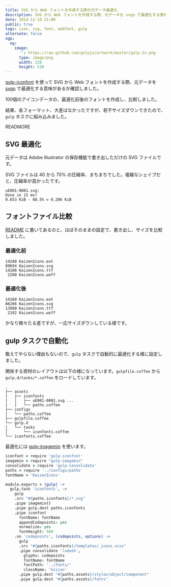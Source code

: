 ```yaml
---
title: SVG から Web フォントを作成する際の元データ最適化
description: SVG から Web フォントを作成する際、元データを svgo で最適化する意味があるか確認しました。
date: 2014-12-10 21:00
public: true
tags: icon, svg, font, webfont, gulp
alternate: false
ogp:
  og:
    image:
      '': https://raw.github.com/gulpjs/artwork/master/gulp-2x.png
      type: image/png
      width: 228
      height: 510
---
```


[gulp-iconfont] を使って SVG から Web フォントを作成する際、元データを [svgo] で最適化する意味があるか確認しました。

100個のアイコンデータの、最適化前後のフォントを作成し、比較しました。

結果、各フォーマット、大差はなかったですが、若干サイズダウンできたので、`gulp` タスクに組み込みました。

READMORE

## SVG 最適化

元データは Adobe Illustrator の保存機能で書き出しただけの SVG ファイルです。

SVG ファイルは 40 から 70% の圧縮率、まちまちでした。複雑なシェイプだと、圧縮率が高かったです。

```
uE001-0001.svg:
Done in 15 ms!
0.653 KiB - 68.5% = 0.206 KiB
```


## フォントファイル比較

[README] に書いてあるのと、ほぼそのままの設定で、書き出し、サイズを比較しました。

### 最適化前

```
14288 KaizenIcons.eot
89694 KaizenIcons.svg
14108 KaizenIcons.ttf
 2200 KaizenIcons.woff
```

### 最適化後

```
14160 KaizenIcons.eot
86206 KaizenIcons.svg
13980 KaizenIcons.ttf
 2192 KaizenIcons.woff
```

かなり微々たる差ですが、一応サイズダウンしている様です。

## gulp タスクで自動化

敢えてやらない理由もないので、`gulp` タスクで自動的に最適化する様に設定しました。

関係する資材のレイアウトは以下の様になっています。`gulpfile.coffee` から `gulp.d/tasks/*.coffee` をロードしています。

```
.
├── assets
|   ├── iconfonts
|   │   ├── uE001-0001.svg ...
|   │   └── paths.coffee
├── configs
│   └── paths.coffee
├── gulpfile.coffee
└── gulp.d
│   └── tasks
│       └── iconfonts.coffee
└── iconfonts.coffee
```

最適化には [gulp-imagemin] を使います。

```coffee
iconfont = require 'gulp-iconfont'
imagemin = require "gulp-imagemin"
consolidate = require 'gulp-consolidate'
paths = require '../configs/paths'
fontName = 'KaizenIcons'

module.exports = (gulp) ->
  gulp.task 'iconfonts', ->
    gulp
    .src "#{paths.iconfonts}/*.svg"
    .pipe imagemin()
    .pipe gulp.dest paths.iconfonts
    .pipe iconfont
      fontName: fontName
      appendCodepoints: yes
      normalize: yes
      fontHeight: 500
    .on 'codepoints', (codepoints, options) ->
      gulp
      .src "#{paths.iconfonts}/templates/_icons.scss"
      .pipe consolidate 'lodash',
        glyphs: codepoints
        fontName: fontName
        fontPath: '../fonts/'
        className: 'kzicon'
      .pipe gulp.dest "#{paths.assets}/styles/object/component"
      .pipe gulp.dest "#{paths.assets}/fonts"
```

[svgo]: https://github.com/svg/svgo
[gulp-iconfont]: https://github.com/nfroidure/gulp-iconfont
[gulp-imagemin]: https://github.com/sindresorhus/gulp-imagemin
[README]: https://github.com/nfroidure/gulp-iconfont#make-your-css
